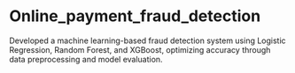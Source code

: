# Online_payment_fraud_detection
Developed a machine learning-based fraud detection system using Logistic Regression, Random Forest, and XGBoost, optimizing accuracy through data preprocessing and model evaluation.
